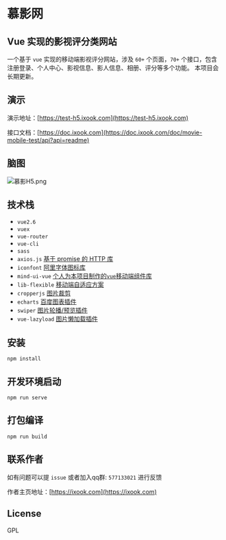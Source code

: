 # 慕影网

## Vue 实现的影视评分类网站

一个基于 `vue` 实现的移动端影视评分网站，涉及 `60+` 个页面，`70+` 个接口，包含注册登录、个人中心、影视信息、影人信息、相册、评分等多个功能。
本项目会长期更新。

## 演示
演示地址：[https://test-h5.ixook.com](https://test-h5.ixook.com)  

接口文档：[https://doc.ixook.com](https://doc.ixook.com/doc/movie-mobile-test/api?api=readme)


## 脑图
![慕影H5.png](https://note-file.ixook.com/FqtgheEZr7IgaYEHyGwBQ-M1ipBV)

## 技术栈
- `vue2.6`
- `vuex`
- `vue-router`
- `vue-cli`
- `sass`
- `axios.js` [基于 promise 的 HTTP 库](https://www.kancloud.cn/yunye/axios/234845) 
- `iconfont` [阿里字体图标库](https://www.iconfont.cn/)
- `mind-ui-vue` [个人为本项目制作的`vue`移动端组件库](https://mind-ui.ixook.com/) 
- `lib-flexible` [移动端自适应方案](https://github.com/amfe/lib-flexible)
- `cropperjs` [图片裁剪](https://github.com/fengyuanchen/cropperjs)
- `echarts` [百度图表插件](https://echarts.apache.org/zh/index.html)
- `swiper` [图片轮播/预览插件](https://www.swiper.com.cn)
- `vue-lazyload` [图片懒加载插件](https://github.com/hilongjw/vue-lazyload)


## 安装
```
npm install
```

## 开发环境启动
```
npm run serve
```

## 打包编译
```
npm run build
```

## 联系作者
如有问题可以提 `issue` 或者加入qq群: `577133021` 进行反馈

作者主页地址：[https://ixook.com](https://ixook.com)


## License
GPL
